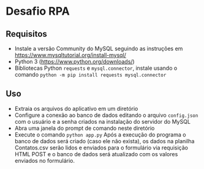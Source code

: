 # Desafio RPA
## Requisitos
* Instale a versão Community do MySQL seguindo as instruções em https://www.mysqltutorial.org/install-mysql/
* Python 3 (https://www.python.org/downloads/)
* Bibliotecas Python `requests` e `mysql.connector`, instale usando o comando `python -m pip install requests mysql.connector`

## Uso
* Extraia os arquivos do aplicativo em um diretório
* Configure a conexão ao banco de dados editando o arquivo `config.json` com o usuário e a senha criados na instalação do servidor do MySQL
* Abra uma janela do prompt de comando neste diretório
* Execute o comando `python app.py`
Após a execução do programa o banco de dados será criado (caso ele não exista), os dados na planilha Contatos.csv serão lidos e enviados para o formulário via requisição HTML POST e o banco de dados será atualizado com os valores enviados no formulário.
